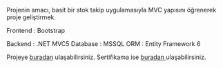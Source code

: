 Projenin amacı, basit bir stok takip uygulamasıyla MVC yapısını öğrenerek proje geliştirmek.

<p>Frontend : Bootstrap<p>
Backend  : .NET MVC5
Database : MSSQL
ORM : Entity Framework 6

Projeye <a href="https://www.udemy.com/course/mvc5-ile-sifirdan-adim-adim-web-projesi-gelistirme/" >buradan</a> ulaşabilirsiniz.
Sertifikama ise <a href="https://www.udemy.com/certificate/UC-8ee1c1e3-f059-417c-9d1e-265025739257/">buradan </a> ulaşabilirsiniz.
